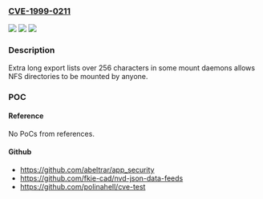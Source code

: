 ### [CVE-1999-0211](https://cve.mitre.org/cgi-bin/cvename.cgi?name=CVE-1999-0211)
![](https://img.shields.io/static/v1?label=Product&message=n%2Fa&color=blue)
![](https://img.shields.io/static/v1?label=Version&message=n%2Fa&color=blue)
![](https://img.shields.io/static/v1?label=Vulnerability&message=n%2Fa&color=brighgreen)

### Description

Extra long export lists over 256 characters in some mount daemons allows NFS directories to be mounted by anyone.

### POC

#### Reference
No PoCs from references.

#### Github
- https://github.com/abeltrar/app_security
- https://github.com/fkie-cad/nvd-json-data-feeds
- https://github.com/polinahell/cve-test


